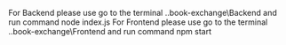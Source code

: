For Backend please use go to the terminal ..book-exchange\Backend and run command node index.js
For Frontend please use go to the terminal ..book-exchange\Frontend and run command npm start
